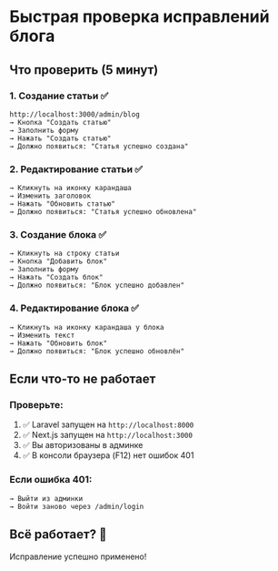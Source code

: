 # Быстрая проверка исправлений блога

## Что проверить (5 минут)

### 1. Создание статьи ✅
```
http://localhost:3000/admin/blog
→ Кнопка "Создать статью"
→ Заполнить форму
→ Нажать "Создать статью"
→ Должно появиться: "Статья успешно создана"
```

### 2. Редактирование статьи ✅
```
→ Кликнуть на иконку карандаша
→ Изменить заголовок
→ Нажать "Обновить статью"
→ Должно появиться: "Статья успешно обновлена"
```

### 3. Создание блока ✅
```
→ Кликнуть на строку статьи
→ Кнопка "Добавить блок"
→ Заполнить форму
→ Нажать "Создать блок"
→ Должно появиться: "Блок успешно добавлен"
```

### 4. Редактирование блока ✅
```
→ Кликнуть на иконку карандаша у блока
→ Изменить текст
→ Нажать "Обновить блок"
→ Должно появиться: "Блок успешно обновлён"
```

## Если что-то не работает

### Проверьте:
1. ✅ Laravel запущен на `http://localhost:8000`
2. ✅ Next.js запущен на `http://localhost:3000`
3. ✅ Вы авторизованы в админке
4. ✅ В консоли браузера (F12) нет ошибок 401

### Если ошибка 401:
```
→ Выйти из админки
→ Войти заново через /admin/login
```

## Всё работает? 🎉
Исправление успешно применено!
